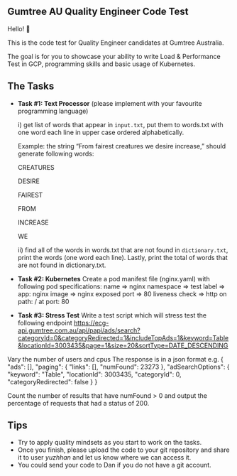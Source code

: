 ## Gumtree AU Quality Engineer Code Test

Hello! :wave:

This is the code test for Quality Engineer candidates at Gumtree Australia.

The goal is for you to showcase your ability to write Load & Performance Test in GCP, programming skills and basic usage of Kubernetes.

## The Tasks
- **Task #1: Text Processor** (please implement with your favourite programming language)
  
  i) get list of words that appear in `input.txt`, put them to words.txt with one word each line in upper case ordered alphabetically. 
  
  Example: the string “From fairest creatures we desire increase,” should generate following words: 
  
     CREATURES
     
     DESIRE
     
     FAIREST
     
     FROM
     
     INCREASE
     
     WE
     
  ii) find all of the words in words.txt that are not found in `dictionary.txt`, print the words (one word each line). Lastly, print the total of words that are not found in dictionary.txt.

- **Task #2: Kubernetes**
Create a pod manifest file (nginx.yaml) with following pod specifications:
name => nginx
namespace => test
label => app: nginx
image => nginx
exposed port => 80
liveness check => http on path: / at port: 80

- **Task #3: Stress Test**
Write a test script which will stress test the following endpoint
https://ecg-api.gumtree.com.au/api/papi/ads/search?categoryId=0&categoryRedirected=1&includeTopAds=1&keyword=Table&locationId=3003435&page=1&size=20&sortType=DATE_DESCENDING

Vary the number of users and cpus 
The response is in a json format e.g.
{
  "ads": [],
  "paging": {
     "links": [],
     "numFound": 23273
  },
  "adSearchOptions": {
    "keyword": "Table",
    "locationId": 3003435,
    "categoryId": 0,
    "categoryRedirected": false
  }
}

Count the number of results that have numFound > 0 and output the percentage of requests that had a status of 200.


## Tips
- Try to apply quality mindsets as you start to work on the tasks.
- Once you finish, please upload the code to your git repository and share it to user _yuzhhan_ and let us know where we can access it.
- You could send your code to Dan if you do not have a git account.
